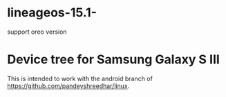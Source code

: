 # lineageos-15.1-
support oreo version 

# Device tree for Samsung Galaxy S III

This is intended to work with the android branch of https://github.com/pandeyshreedhar/linux.
